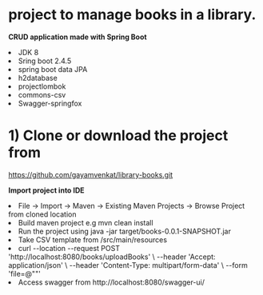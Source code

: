 # project to manage books in a library.
**CRUD application made with Spring Boot** 
    <li>  JDK 8 </li>
    <li> Sring boot 2.4.5 </li>
    <li> spring boot data JPA</li>
    <li>  h2database </li>
    <li> projectlombok </li>
    <li> commons-csv </li>
     <li>  Swagger-springfox </li>
    

# 1) Clone or download the project from 
 https://github.com/gayamvenkat/library-books.git

**Import project into IDE**
  <li>  File -> Import -> Maven -> Existing Maven Projects -> Browse Project from cloned location </li>
  <li>   Build maven project e.g mvn clean install </li>
  <li>   Run the project using  java -jar target/books-0.0.1-SNAPSHOT.jar  </li>
  <li>  Take CSV template from  /src/main/resources  </li>
  <li>  curl --location --request POST 'http://localhost:8080/books/uploadBooks' \
--header 'Accept: application/json' \
--header 'Content-Type: multipart/form-data' \
--form 'file=@"<CSV location>"'
</li>
    
  <li> Access swagger from http://localhost:8080/swagger-ui/ </li>
  

  
 
  
  



